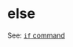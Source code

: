 # else

See: [`if` command](https://manual.g1ant.com/link/G1ANT.Addon.Core-1/G1ANT.Addon.Core/Commands/IfCommand.md)

